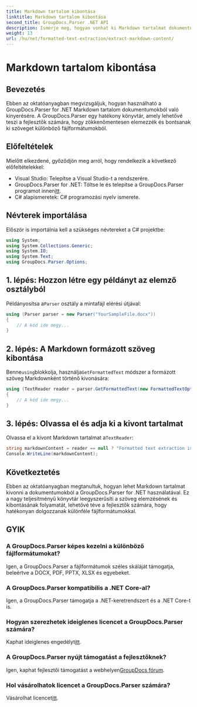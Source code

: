 ```yaml
---
title: Markdown tartalom kibontása
linktitle: Markdown tartalom kibontása
second_title: GroupDocs.Parser .NET API
description: Ismerje meg, hogyan vonhat ki Markdown tartalmat dokumentumokból a GroupDocs.Parser for .NET segítségével. Ez az oktatóanyag lépésről lépésre tartalmaz utasításokat a zökkenőmentes szövegkivonáshoz.
weight: 13
url: /hu/net/formatted-text-extraction/extract-markdown-content/
---
```


# Markdown tartalom kibontása

## Bevezetés
Ebben az oktatóanyagban megvizsgáljuk, hogyan használható a GroupDocs.Parser for .NET Markdown tartalom dokumentumokból való kinyerésére. A GroupDocs.Parser egy hatékony könyvtár, amely lehetővé teszi a fejlesztők számára, hogy zökkenőmentesen elemezzék és bontsanak ki szöveget különböző fájlformátumokból.
## Előfeltételek
Mielőtt elkezdené, győződjön meg arról, hogy rendelkezik a következő előfeltételekkel:
- Visual Studio: Telepítse a Visual Studio-t a rendszerére.
-  GroupDocs.Parser for .NET: Töltse le és telepítse a GroupDocs.Parser programot innen[itt](https://releases.groupdocs.com/parser/net/).
- C# alapismeretek: C# programozási nyelv ismerete.

## Névterek importálása
Először is importálnia kell a szükséges névtereket a C# projektbe:
```csharp
using System;
using System.Collections.Generic;
using System.IO;
using System.Text;
using GroupDocs.Parser.Options;
```
## 1. lépés: Hozzon létre egy példányt az elemző osztályból
 Példányosítsa a`Parser` osztály a mintafájl elérési útjával:
```csharp
using (Parser parser = new Parser("YourSampleFile.docx"))
{
    // A kód ide megy...
}
```
## 2. lépés: A Markdown formázott szöveg kibontása
 Benne`using`blokkolja, használja`GetFormattedText` módszer a formázott szöveg Markdownként történő kivonására:
```csharp
using (TextReader reader = parser.GetFormattedText(new FormattedTextOptions(FormattedTextMode.Markdown)))
{
    // A kód ide megy...
}
```
## 3. lépés: Olvassa el és adja ki a kivont tartalmat
 Olvassa el a kivont Markdown tartalmat a`TextReader`:
```csharp
string markdownContent = reader == null ? "Formatted text extraction isn't supported" : reader.ReadToEnd();
Console.WriteLine(markdownContent);
```

## Következtetés
Ebben az oktatóanyagban megtanultuk, hogyan lehet Markdown tartalmat kivonni a dokumentumokból a GroupDocs.Parser for .NET használatával. Ez a nagy teljesítményű könyvtár leegyszerűsíti a szöveg elemzésének és kibontásának folyamatát, lehetővé téve a fejlesztők számára, hogy hatékonyan dolgozzanak különféle fájlformátumokkal.
## GYIK
### A GroupDocs.Parser képes kezelni a különböző fájlformátumokat?
Igen, a GroupDocs.Parser a fájlformátumok széles skáláját támogatja, beleértve a DOCX, PDF, PPTX, XLSX és egyebeket.
### A GroupDocs.Parser kompatibilis a .NET Core-al?
Igen, a GroupDocs.Parser támogatja a .NET-keretrendszert és a .NET Core-t is.
### Hogyan szerezhetek ideiglenes licencet a GroupDocs.Parser számára?
 Kaphat ideiglenes engedélyt[itt](https://purchase.groupdocs.com/temporary-license/).
### A GroupDocs.Parser nyújt támogatást a fejlesztőknek?
 Igen, kaphat fejlesztői támogatást a webhelyen[GroupDocs fórum](https://forum.groupdocs.com/c/parser/17).
### Hol vásárolhatok licencet a GroupDocs.Parser számára?
 Vásárolhat licencet[itt](https://purchase.groupdocs.com/buy).